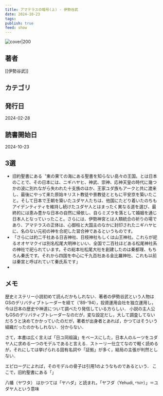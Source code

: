```yaml
---
title: アマテラスの暗号(上) - 伊勢谷武
date: 2024-10-23
tags: 
publish: true
feed: show
---
```

![cover|200](http://books.google.com/books/content?id=KYNj0AEACAAJ&printsec=frontcover&img=1&zoom=1&source=gbs_api)
## 著者
[[伊勢谷武]]
## カテゴリ

## 発行日
2024-02-28
## 読書開始日
2024-10-23

## 3選
- 旧約聖書にある〝東の果ての海にある聖書を知らない島々の王国〟とは日本のことで、その日本には、ニギハヤヒ、神武、崇神、応神天皇の時代に幾つかの波に別れながら失われた十支族のほか、王家ユダ族もアークと共に渡来し、最後にやって来た原始キリスト教徒や景教徒とともに平安京を築いたこと。そして日本で王朝を築いたユダヤ人たちは、他国にたどり着いたのちもアイデンティティを維持し続けたユダヤ人とはまったく異なる道を選び、最終的には恵み豊かな日本の自然に帰依し、自らミズラを落として婚姻を通じ日本人となっていったこと。さらには、伊勢神宮とは人類統合の祈りの場であり、アマテラスの正体は、心御柱と大国主のなかに封印されたニギハヤヒに、名のない元初の神を合祀した習合神であるというものです。
- 「さらには約二千社ある日吉神社、日枝神社もしくは山王神社。これらが祀るオオヤマクイは別名松尾大明神といい、全国で二百社ほどある松尾神社系の神社で祀られています。その総本社松尾大社を創建したのは秦都理、もちろん秦氏です。それから四国を中心に千九百社ある金比羅神社、これも以前は秦宮と呼ばれていて秦氏系です」
 - 
## メモ
歴史ミステリー小説初めて読んだかもしれない．著者の伊勢谷武という人物はGSのデリバティブトレーダーを経て（'89-'94），投資運用会社を独立運用し，今は日本の歴史や神道について調べたり発信している方らしい．
小説の主人公もGSのデリバティブトレーダーなのだが，変な設定だし，大して調査してないだろうと決めてかかっていたのだが，著者が出身者とあれば，かつてはそういう組織だったのかもしれない．分からない．

さて，本書は広く言えば「日ユ同祖論」をベースにした，日本人のルーツをユダヤ人に求める一つのモデルであると言える．ストーリー仕立てなので軽く読めるが，それにしては挙げられる固有名詞や「証拠」が多く，結局の主張が判然としない．

エピローグによれば，そのモデルの骨子は引用1のようなものであるという．
ここで，旧約聖書にある「」



八幡（ヤワタ） はかつては「ヤハダ」と読まれ，「ヤフダ（Yehudi, יהודי）」＝ユダヤ人という意味

